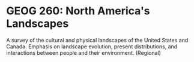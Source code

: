# GEOG 260: North America's Landscapes

A survey of the cultural and physical landscapes of the United States and Canada. Emphasis on landscape evolution, present distributions, and interactions between people and their environment. (Regional)